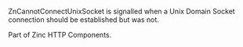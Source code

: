 ZnCannotConnectUnixSocket is signalled when a Unix Domain Socket connection should be established but was not.

Part of Zinc HTTP Components. 